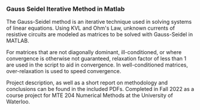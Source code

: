 ### Gauss Seidel Iterative Method in Matlab
The Gauss-Seidel method is an iterative technique used in solving systems of linear equations. Using KVL and Ohm's Law, unknown currents of resistive circuits are modeled as matrices to be solved with Gauss-Seidel in MATLAB.

For matrices that are not diagonally dominant, ill-conditioned, or where convergence is otherwise not guaranteed, relaxation factor of less than 1 are used in the script to aid in convergence. In well-conditioned matrices, over-relaxation is used to speed convergence.

Project description, as well as a short report on methodology and conclusions can be found in the included PDFs. Completed in Fall 2022 as a course project for MTE 204 Numerical Methods at the University of Waterloo.
